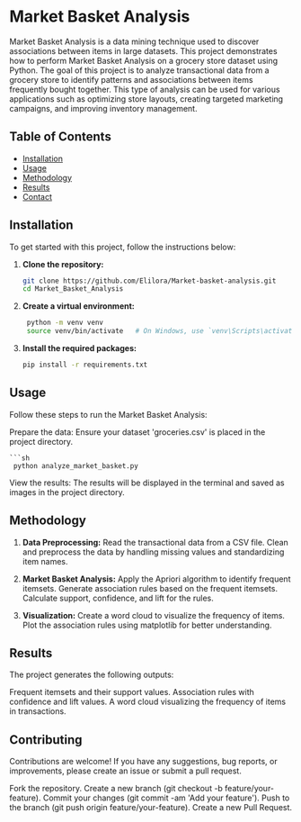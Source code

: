 # Market Basket Analysis

Market Basket Analysis is a data mining technique used to discover associations between items in large datasets. This project demonstrates how to perform Market Basket Analysis on a grocery store dataset using Python.
The goal of this project is to analyze transactional data from a grocery store to identify patterns and associations between items frequently bought together. This type of analysis can be used for various applications such as optimizing store layouts, creating targeted marketing campaigns, and improving inventory management.

## Table of Contents

- [Installation](#installation)
- [Usage](#usage)
- [Methodology](#methodology)
- [Results](#results)
- [Contact](#contact)


## Installation

To get started with this project, follow the instructions below:

1. **Clone the repository:**
   ```sh
   git clone https://github.com/Elilora/Market-basket-analysis.git
   cd Market_Basket_Analysis
   
2. **Create a virtual environment:**
   ```sh
    python -m venv venv
    source venv/bin/activate   # On Windows, use `venv\Scripts\activate`

3. **Install the required packages:**
   ```sh
   pip install -r requirements.txt

## Usage

Follow these steps to run the Market Basket Analysis:

Prepare the data: Ensure your dataset 'groceries.csv' is placed in the project directory.
                                     
    ```sh
     python analyze_market_basket.py

View the results: The results will be displayed in the terminal and saved as images in the project directory.

## Methodology
1. **Data Preprocessing:**
Read the transactional data from a CSV file.
Clean and preprocess the data by handling missing values and standardizing item names.

2. **Market Basket Analysis:**
Apply the Apriori algorithm to identify frequent itemsets.
Generate association rules based on the frequent itemsets.
Calculate support, confidence, and lift for the rules.

3. **Visualization:**
Create a word cloud to visualize the frequency of items.
Plot the association rules using matplotlib for better understanding.

## Results
The project generates the following outputs:

Frequent itemsets and their support values.
Association rules with confidence and lift values.
A word cloud visualizing the frequency of items in transactions.

## Contributing
Contributions are welcome! If you have any suggestions, bug reports, or improvements, please create an issue or submit a pull request.

Fork the repository.
Create a new branch (git checkout -b feature/your-feature).
Commit your changes (git commit -am 'Add your feature').
Push to the branch (git push origin feature/your-feature).
Create a new Pull Request.
